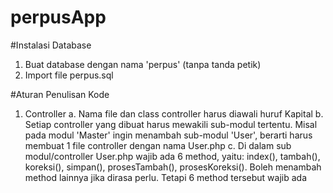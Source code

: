 # perpusApp

#Instalasi Database
1. Buat database dengan nama 'perpus' (tanpa tanda petik)
2. Import file perpus.sql

#Aturan Penulisan Kode
1. Controller
  a. Nama file dan class controller harus diawali huruf Kapital
  b. Setiap controller yang dibuat harus mewakili sub-modul tertentu. Misal pada modul 'Master' ingin menambah sub-modul 'User', berarti harus membuat 1 file controller dengan nama User.php
  c. Di dalam sub modul/controller User.php wajib ada 6 method, yaitu: index(), tambah(), koreksi(), simpan(), prosesTambah(), prosesKoreksi(). Boleh menambah method lainnya jika dirasa perlu. Tetapi 6 method tersebut wajib ada
